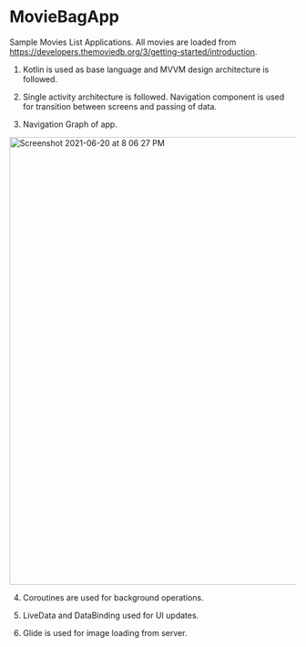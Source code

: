 # MovieBagApp

Sample Movies List Applications. All movies are loaded from https://developers.themoviedb.org/3/getting-started/introduction.

1. Kotlin is used as base language and MVVM design architecture is followed.

2. Single activity architecture is followed. Navigation component is used for transition between screens and passing of data.

3. Navigation Graph of app.

<img width="785" alt="Screenshot 2021-06-20 at 8 06 27 PM" src="https://user-images.githubusercontent.com/71067025/122678197-4a680d00-d203-11eb-8a36-66753bcd6426.png">

4. Coroutines are used for background operations.

5. LiveData and DataBinding used for UI updates.

6. Glide is used for image loading from server.
